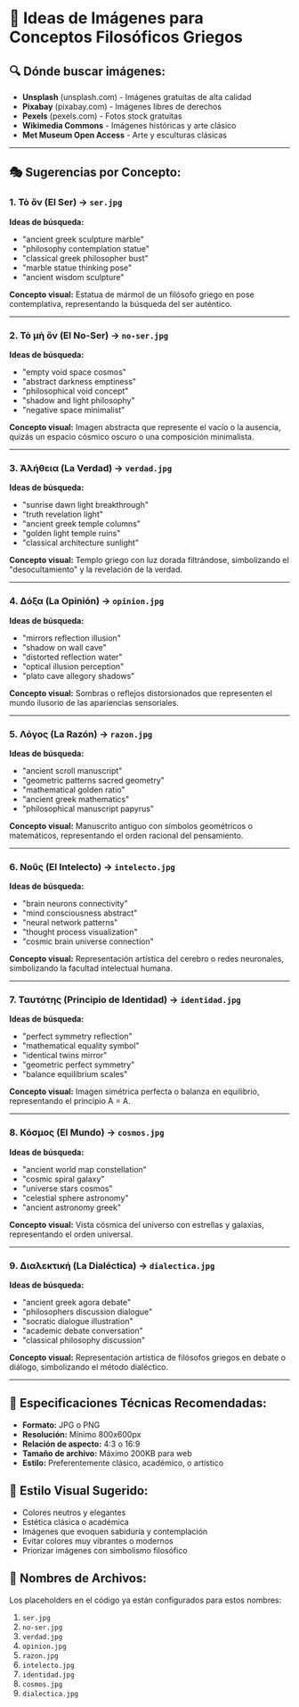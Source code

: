 # 📸 Ideas de Imágenes para Conceptos Filosóficos Griegos

## 🔍 **Dónde buscar imágenes:**
- **Unsplash** (unsplash.com) - Imágenes gratuitas de alta calidad
- **Pixabay** (pixabay.com) - Imágenes libres de derechos
- **Pexels** (pexels.com) - Fotos stock gratuitas
- **Wikimedia Commons** - Imágenes históricas y arte clásico
- **Met Museum Open Access** - Arte y esculturas clásicas

---

## 🎭 **Sugerencias por Concepto:**

### 1. **Τὸ ὄν (El Ser)** → `ser.jpg`
**Ideas de búsqueda:**
- "ancient greek sculpture marble"
- "philosophy contemplation statue"
- "classical greek philosopher bust"
- "marble statue thinking pose"
- "ancient wisdom sculpture"

**Concepto visual:** Estatua de mármol de un filósofo griego en pose contemplativa, representando la búsqueda del ser auténtico.

---

### 2. **Τὸ μὴ ὄν (El No-Ser)** → `no-ser.jpg`
**Ideas de búsqueda:**
- "empty void space cosmos"
- "abstract darkness emptiness"
- "philosophical void concept"
- "shadow and light philosophy"
- "negative space minimalist"

**Concepto visual:** Imagen abstracta que represente el vacío o la ausencia, quizás un espacio cósmico oscuro o una composición minimalista.

---

### 3. **Ἀλήθεια (La Verdad)** → `verdad.jpg`
**Ideas de búsqueda:**
- "sunrise dawn light breakthrough"
- "truth revelation light"
- "ancient greek temple columns"
- "golden light temple ruins"
- "classical architecture sunlight"

**Concepto visual:** Templo griego con luz dorada filtrándose, simbolizando el "desocultamiento" y la revelación de la verdad.

---

### 4. **Δόξα (La Opinión)** → `opinion.jpg`
**Ideas de búsqueda:**
- "mirrors reflection illusion"
- "shadow on wall cave"
- "distorted reflection water"
- "optical illusion perception"
- "plato cave allegory shadows"

**Concepto visual:** Sombras o reflejos distorsionados que representen el mundo ilusorio de las apariencias sensoriales.

---

### 5. **Λόγος (La Razón)** → `razon.jpg`
**Ideas de búsqueda:**
- "ancient scroll manuscript"
- "geometric patterns sacred geometry"
- "mathematical golden ratio"
- "ancient greek mathematics"
- "philosophical manuscript papyrus"

**Concepto visual:** Manuscrito antiguo con símbolos geométricos o matemáticos, representando el orden racional del pensamiento.

---

### 6. **Νοῦς (El Intelecto)** → `intelecto.jpg`
**Ideas de búsqueda:**
- "brain neurons connectivity"
- "mind consciousness abstract"
- "neural network patterns"
- "thought process visualization"
- "cosmic brain universe connection"

**Concepto visual:** Representación artística del cerebro o redes neuronales, simbolizando la facultad intelectual humana.

---

### 7. **Ταυτότης (Principio de Identidad)** → `identidad.jpg`
**Ideas de búsqueda:**
- "perfect symmetry reflection"
- "mathematical equality symbol"
- "identical twins mirror"
- "geometric perfect symmetry"
- "balance equilibrium scales"

**Concepto visual:** Imagen simétrica perfecta o balanza en equilibrio, representando el principio A = A.

---

### 8. **Κόσμος (El Mundo)** → `cosmos.jpg`
**Ideas de búsqueda:**
- "ancient world map constellation"
- "cosmic spiral galaxy"
- "universe stars cosmos"
- "celestial sphere astronomy"
- "ancient astronomy greek"

**Concepto visual:** Vista cósmica del universo con estrellas y galaxias, representando el orden universal.

---

### 9. **Διαλεκτική (La Dialéctica)** → `dialectica.jpg`
**Ideas de búsqueda:**
- "ancient greek agora debate"
- "philosophers discussion dialogue"
- "socratic dialogue illustration"
- "academic debate conversation"
- "classical philosophy discussion"

**Concepto visual:** Representación artística de filósofos griegos en debate o diálogo, simbolizando el método dialéctico.

---

## 📐 **Especificaciones Técnicas Recomendadas:**
- **Formato:** JPG o PNG
- **Resolución:** Mínimo 800x600px
- **Relación de aspecto:** 4:3 o 16:9
- **Tamaño de archivo:** Máximo 200KB para web
- **Estilo:** Preferentemente clásico, académico, o artístico

## 🎨 **Estilo Visual Sugerido:**
- Colores neutros y elegantes
- Estética clásica o académica
- Imágenes que evoquen sabiduría y contemplación
- Evitar colores muy vibrantes o modernos
- Priorizar imágenes con simbolismo filosófico

## 📝 **Nombres de Archivos:**
Los placeholders en el código ya están configurados para estos nombres:
1. `ser.jpg`
2. `no-ser.jpg`
3. `verdad.jpg`
4. `opinion.jpg`
5. `razon.jpg`
6. `intelecto.jpg`
7. `identidad.jpg`
8. `cosmos.jpg`
9. `dialectica.jpg`
